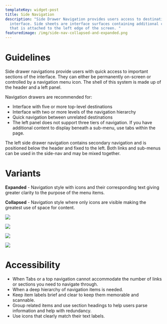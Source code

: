 ```yaml
---
templateKey: widget-post
title: Side Navigation
description: "Side Drawer Navigation provides users access to destinations in an
  interface. Side sheets are interface surfaces containing additional content
  that is attached to the left edge of the screen. "
featuredimage: /img/side-nav-collapsed-and-expanded.png
---
```

# **Guidelines**

Side drawer navigations provide users with quick access to important sections of the interface. They can either be permanently on-screen or controlled by a navigation menu icon. The shell of this system is made up of the header and a left panel.

Navigation drawers are recommended for:

* Interface with five or more top-level destinations
* Interface with two or more levels of the navigation hierarchy
* Quick navigation between unrelated destinations
* The left panel does not support three tiers of navigation. If you have additional content to display beneath a sub-menu, use tabs within the page.

The left side drawer navigation contains secondary navigation and is positioned below the header and fixed to the left. Both links and sub-menus can be used in the side-nav and may be mixed together.

# **Variants**

**Expanded** - Navigation style with icons and their corresponding text giving greater clarity to the purpose of the menu items.

**Collapsed** - Navigation style where only icons are visible making the greatest use of space for content.

![](/img/side-nav-collapsed-and-expanded.png)

![](/img/o-icons.png)

![](/img/side-nav-with-links.png)

![](/img/side-nav-with-tooltip.png)

# **Accessibility**

* When Tabs or a top navigation cannot accommodate the number of links or sections you need to navigate through.
* When a deep hierarchy of navigation items is needed.
* Keep item labels brief and clear to keep them memorable and scannable.
* Group related items and use section headings to help users parse information and help with redundancy.
* Use icons that clearly match their text labels.